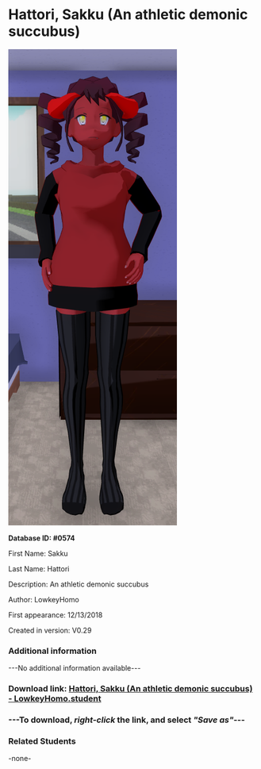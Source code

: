 # Hattori, Sakku (An athletic demonic succubus)

<img src="../../Files/Images/Hattori, Sakku (An athletic demonic succubus).png" title="Hattori, Sakku (An athletic demonic succubus) - LowkeyHomo">

**Database ID: #0574**

First Name: Sakku

Last Name: Hattori

Description: An athletic demonic succubus

Author: LowkeyHomo

First appearance: 12/13/2018

Created in version: V0.29

### Additional information

---No additional information available---

### Download link: <a href="https://raw.githubusercontent.com/Arbiter1223/Daigaku-Gurashi-Custom-Students/master/Files/Student%20Files/Hattori%2C%20Sakku%20(An%20athletic%20demonic%20succubus)%20-%20LowkeyHomo.student">Hattori, Sakku (An athletic demonic succubus) - LowkeyHomo.student</a>

### ---**To download, _right-click_ the link, and select _"Save as"_**---

### Related Students

-none-
